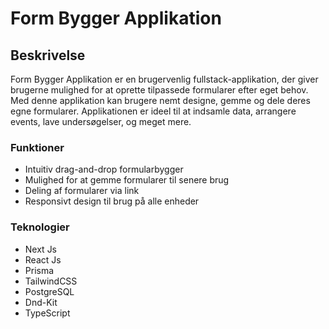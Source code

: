 # Form Bygger Applikation

## Beskrivelse

Form Bygger Applikation er en brugervenlig fullstack-applikation, der giver brugerne mulighed for at oprette tilpassede formularer efter eget behov. Med denne applikation kan brugere nemt designe, gemme og dele deres egne formularer. Applikationen er ideel til at indsamle data, arrangere events, lave undersøgelser, og meget mere.

### Funktioner

- Intuitiv drag-and-drop formularbygger
- Mulighed for at gemme formularer til senere brug
- Deling af formularer via link
- Responsivt design til brug på alle enheder

### Teknologier

- Next Js
- React Js
- Prisma
- TailwindCSS
- PostgreSQL
- Dnd-Kit
- TypeScript
